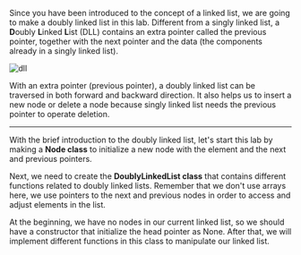 <!--title={Setup a Doubly Linked List}--> 

<!--badges={Algorithms:30,Python:15}-->

<!--concepts={The Linked List, The Node}-->

Since you have been introduced to the concept of a linked list, we are going to make a doubly linked list in this lab. Different from a singly linked list, a **D**oubly **L**inked **L**ist (DLL) contains an extra pointer called the previous pointer, together with the next pointer and the data (the components already in a singly linked list).

![dll](https://media.geeksforgeeks.org/wp-content/cdn-uploads/gq/2014/03/DLL1.png) 

With an extra pointer (previous pointer), a doubly linked list can be traversed in both forward and backward direction. It also helps us to insert a new node or delete a node because singly linked list needs the previous pointer to operate deletion.

---

With the brief introduction to the doubly linked list, let's start this lab by making a **Node class** to initialize a new node with the element and the next and previous pointers.

Next, we need to create the **DoublyLinkedList class** that contains different functions related to doubly linked lists. Remember that we don't use arrays here, we use pointers to the next and previous nodes in order to access and adjust elements in the list. 

At the beginning, we have no nodes in our current linked list, so we should have a constructor that initialize the head pointer as None. After that, we will implement different functions in this class to manipulate our linked list.
